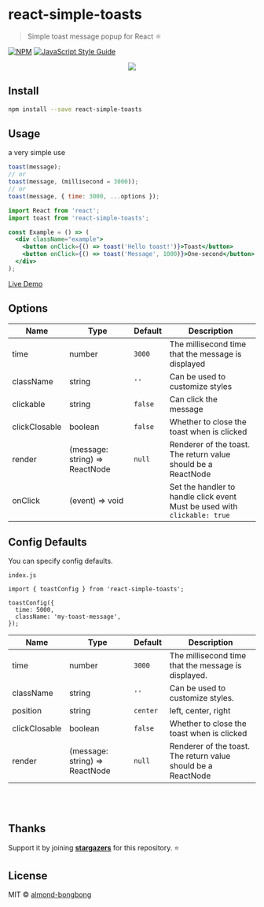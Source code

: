 # react-simple-toasts

> Simple toast message popup for React ⚛️

[![NPM](https://img.shields.io/npm/v/react-simple-toasts.svg)](https://www.npmjs.com/package/react-simple-toasts) [![JavaScript Style Guide](https://img.shields.io/badge/code_style-standard-brightgreen.svg)](https://standardjs.com)

<p align="center">
<img src="https://res.cloudinary.com/dfyuv19ig/image/upload/v1575989735/github/2019-12-10_23-52-52.2019-12-10_23_53_26_ljp6x1.gif" />
</p>

## Install

```bash
npm install --save react-simple-toasts
```

## Usage

a very simple use

```js
toast(message);
// or
toast(message, (millisecond = 3000));
// or
toast(message, { time: 3000, ...options });
```

```jsx
import React from 'react';
import toast from 'react-simple-toasts';

const Example = () => (
  <div className="example">
    <button onClick={() => toast('Hello toast!')}>Toast</button>
    <button onClick={() => toast('Message', 1000)}>One-second</button>
  </div>
);
```

[Live Demo](https://almond-bongbong.github.io/react-simple-toasts/)

## Options

| Name          | Type                           | Default | Description                                                                      |
| ------------- | ------------------------------ | ------- | -------------------------------------------------------------------------------- |
| time          | number                         | `3000`  | The millisecond time that the message is displayed                               |
| className     | string                         | `''`    | Can be used to customize styles                                                  |
| clickable     | string                         | `false` | Can click the message                                                            |
| clickClosable | boolean                        | `false` | Whether to close the toast when is clicked                                       |
| render        | (message: string) => ReactNode | `null`  | Renderer of the toast. The return value should be a ReactNode                    |
| onClick       | (event) => void                |         | Set the handler to handle click event <br /> Must be used with `clickable: true` |

## Config Defaults

You can specify config defaults.

`index.js`

```$jsx
import { toastConfig } from 'react-simple-toasts';

toastConfig({
  time: 5000,
  className: 'my-toast-message',
});
```

| Name          | Type                           | Default  | Description                                                   |
| ------------- | ------------------------------ | -------- | ------------------------------------------------------------- |
| time          | number                         | `3000`   | The millisecond time that the message is displayed.           |
| className     | string                         | `''`     | Can be used to customize styles.                              |
| position      | string                         | `center` | left, center, right                                           |
| clickClosable | boolean                        | `false`  | Whether to close the toast when is clicked                    |
| render        | (message: string) => ReactNode | `null`   | Renderer of the toast. The return value should be a ReactNode |

<br>
<br>

## Thanks

Support it by joining **[stargazers](https://github.com/almond-bongbong/react-simple-toasts/stargazers)** for this repository. :star:

## License

MIT © [almond-bongbong](https://github.com/almond-bongbong)
